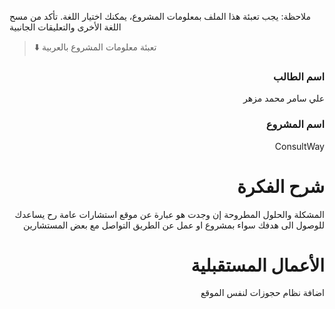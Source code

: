 
ملاحظة: يجب تعبئة هذا الملف بمعلومات المشروع، يمكنك اختيار اللغة. تأكد من مسح اللغة الأخرى والتعليقات الجانبية 
> ⬇️ تعبئة معلومات المشروع بالعربية  

<div dir="rtl">
  
### اسم الطالب
علي سامر محمد مزهر

### اسم المشروع
ConsultWay

# شرح الفكرة
المشكلة والحلول المطروحة إن وجدت
هو عبارة عن موقع استشارات عامة رح يساعدك للوصول الى هدفك سواء بمشروع او عمل عن الطريق التواصل مع بعض المستشارين 

# الأعمال المستقبلية
اضافة نظام حجوزات لنفس الموقع


